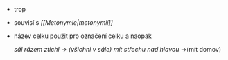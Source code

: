 - trop
- souvisí s *[[Metonymie|metonymií]]*
- název celku použit pro označení celku a naopak

	*sál rázem ztichl -> (všichni v sále)*
	*mít střechu nad hlavou* ->(mít domov)